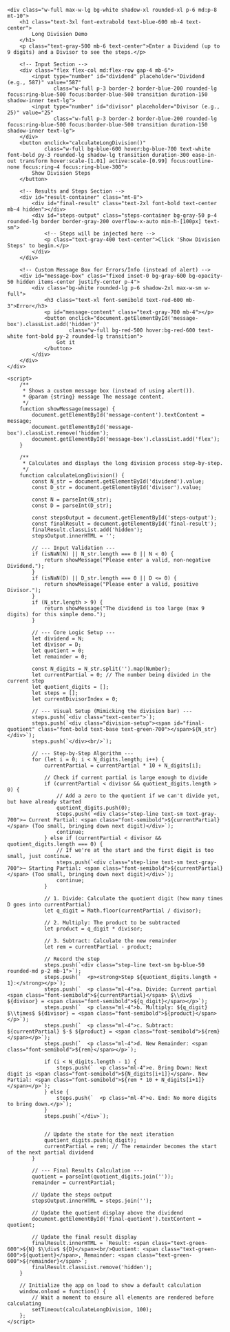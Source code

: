 <!DOCTYPE html>
<html lang="en">
<head>
    <meta charset="UTF-8">
    <meta name="viewport" content="width=device-width, initial-scale=1.0">
    <title>Step-by-Step Long Division</title>
    <!-- Load Tailwind CSS -->
    <script src="https://cdn.tailwindcss.com"></script>
    <style>
        /* Custom styles for monospaced output and clean lines */
        .steps-container {
            font-family: 'Inter', 'Courier New', Courier, monospace;
            white-space: pre-wrap;
            line-height: 1.6;
        }
        .step-line {
            padding: 4px 0;
            border-bottom: 1px solid #e5e7eb; /* Light gray border */
        }
        .step-final {
            font-weight: bold;
            color: #10b981; /* Green */
        }
        /* Style for the division table setup */
        .division-setup {
            border-left: 3px solid #3b82f6; /* Blue border for the vertical line */
            border-top: 3px solid #3b82f6; /* Blue border for the overhead line */
            padding-left: 0.5rem;
            display: inline-block;
            font-size: 1.5rem;
            line-height: 1.2;
            padding-top: 0.25rem;
        }
    </style>
    <script>
        // Set up Tailwind configuration to use the Inter font
        tailwind.config = {
            theme: {
                extend: {
                    fontFamily: {
                        sans: ['Inter', 'sans-serif'],
                    },
                },
            },
        }
    </script>
</head>
<body class="bg-gray-50 min-h-screen p-4 font-sans flex items-start justify-center">

    <div class="w-full max-w-lg bg-white shadow-xl rounded-xl p-6 md:p-8 mt-10">
        <h1 class="text-3xl font-extrabold text-blue-600 mb-4 text-center">
            Long Division Demo
        </h1>
        <p class="text-gray-500 mb-6 text-center">Enter a Dividend (up to 9 digits) and a Divisor to see the steps.</p>

        <!-- Input Section -->
        <div class="flex flex-col md:flex-row gap-4 mb-6">
            <input type="number" id="dividend" placeholder="Dividend (e.g., 587)" value="587"
                   class="w-full p-3 border-2 border-blue-200 rounded-lg focus:ring-blue-500 focus:border-blue-500 transition duration-150 shadow-inner text-lg">
            <input type="number" id="divisor" placeholder="Divisor (e.g., 25)" value="25"
                   class="w-full p-3 border-2 border-blue-200 rounded-lg focus:ring-blue-500 focus:border-blue-500 transition duration-150 shadow-inner text-lg">
        </div>
        <button onclick="calculateLongDivision()"
                class="w-full bg-blue-600 hover:bg-blue-700 text-white font-bold py-3 rounded-lg shadow-lg transition duration-300 ease-in-out transform hover:scale-[1.01] active:scale-[0.99] focus:outline-none focus:ring-4 focus:ring-blue-300">
            Show Division Steps
        </button>

        <!-- Results and Steps Section -->
        <div id="result-container" class="mt-8">
            <div id="final-result" class="text-2xl font-bold text-center mb-4 hidden"></div>
            <div id="steps-output" class="steps-container bg-gray-50 p-4 rounded-lg border border-gray-200 overflow-x-auto min-h-[100px] text-sm">
                <!-- Steps will be injected here -->
                <p class="text-gray-400 text-center">Click 'Show Division Steps' to begin.</p>
            </div>
        </div>

        <!-- Custom Message Box for Errors/Info (instead of alert) -->
        <div id="message-box" class="fixed inset-0 bg-gray-600 bg-opacity-50 hidden items-center justify-center p-4">
            <div class="bg-white rounded-lg p-6 shadow-2xl max-w-sm w-full">
                <h3 class="text-xl font-semibold text-red-600 mb-3">Error</h3>
                <p id="message-content" class="text-gray-700 mb-4"></p>
                <button onclick="document.getElementById('message-box').classList.add('hidden')"
                        class="w-full bg-red-500 hover:bg-red-600 text-white font-bold py-2 rounded-lg transition">
                    Got it
                </button>
            </div>
        </div>
    </div>

    <script>
        /**
         * Shows a custom message box (instead of using alert()).
         * @param {string} message The message content.
         */
        function showMessage(message) {
            document.getElementById('message-content').textContent = message;
            document.getElementById('message-box').classList.remove('hidden');
            document.getElementById('message-box').classList.add('flex');
        }

        /**
         * Calculates and displays the long division process step-by-step.
         */
        function calculateLongDivision() {
            const N_str = document.getElementById('dividend').value;
            const D_str = document.getElementById('divisor').value;

            const N = parseInt(N_str);
            const D = parseInt(D_str);

            const stepsOutput = document.getElementById('steps-output');
            const finalResult = document.getElementById('final-result');
            finalResult.classList.add('hidden');
            stepsOutput.innerHTML = '';

            // --- Input Validation ---
            if (isNaN(N) || N_str.length === 0 || N < 0) {
                return showMessage("Please enter a valid, non-negative Dividend.");
            }
            if (isNaN(D) || D_str.length === 0 || D <= 0) {
                return showMessage("Please enter a valid, positive Divisor.");
            }
            if (N_str.length > 9) {
                return showMessage("The dividend is too large (max 9 digits) for this simple demo.");
            }

            // --- Core Logic Setup ---
            let dividend = N;
            let divisor = D;
            let quotient = 0;
            let remainder = 0;

            const N_digits = N_str.split('').map(Number);
            let currentPartial = 0; // The number being divided in the current step
            let quotient_digits = [];
            let steps = [];
            let currentDivisorIndex = 0;

            // --- Visual Setup (Mimicking the division bar) ---
            steps.push(`<div class="text-center">`);
            steps.push(`<div class="division-setup"><span id="final-quotient" class="font-bold text-base text-green-700"></span>${N_str}</div>`);
            steps.push(`</div><br/>`);

            // --- Step-by-Step Algorithm ---
            for (let i = 0; i < N_digits.length; i++) {
                currentPartial = currentPartial * 10 + N_digits[i];

                // Check if current partial is large enough to divide
                if (currentPartial < divisor && quotient_digits.length > 0) {
                    // Add a zero to the quotient if we can't divide yet, but have already started
                    quotient_digits.push(0);
                    steps.push(`<div class="step-line text-sm text-gray-700">→ Current Partial: <span class="font-semibold">${currentPartial}</span> (Too small, bringing down next digit)</div>`);
                    continue;
                } else if (currentPartial < divisor && quotient_digits.length === 0) {
                    // If we're at the start and the first digit is too small, just continue.
                    steps.push(`<div class="step-line text-sm text-gray-700">→ Starting Partial: <span class="font-semibold">${currentPartial}</span> (Too small, bringing down next digit)</div>`);
                    continue;
                }

                // 1. Divide: Calculate the quotient digit (how many times D goes into currentPartial)
                let q_digit = Math.floor(currentPartial / divisor);
                
                // 2. Multiply: The product to be subtracted
                let product = q_digit * divisor;
                
                // 3. Subtract: Calculate the new remainder
                let rem = currentPartial - product;
                
                // Record the step
                steps.push(`<div class="step-line text-sm bg-blue-50 rounded-md p-2 mb-1">`);
                steps.push(`  <p><strong>Step ${quotient_digits.length + 1}:</strong></p>`);
                steps.push(`  <p class="ml-4">a. Divide: Current partial <span class="font-semibold">${currentPartial}</span> $\\div$ ${divisor} = <span class="font-semibold">${q_digit}</span></p>`);
                steps.push(`  <p class="ml-4">b. Multiply: ${q_digit} $\\times$ ${divisor} = <span class="font-semibold">${product}</span></p>`);
                steps.push(`  <p class="ml-4">c. Subtract: ${currentPartial} $-$ ${product} = <span class="font-semibold">${rem}</span></p>`);
                steps.push(`  <p class="ml-4">d. New Remainder: <span class="font-semibold">${rem}</span></p>`);

                if (i < N_digits.length - 1) {
                    steps.push(`  <p class="ml-4">e. Bring Down: Next digit is <span class="font-semibold">${N_digits[i+1]}</span>. New Partial: <span class="font-semibold">${rem * 10 + N_digits[i+1]}</span></p>`);
                } else {
                    steps.push(`  <p class="ml-4">e. End: No more digits to bring down.</p>`);
                }
                steps.push(`</div>`);


                // Update the state for the next iteration
                quotient_digits.push(q_digit);
                currentPartial = rem; // The remainder becomes the start of the next partial dividend
            }

            // --- Final Results Calculation ---
            quotient = parseInt(quotient_digits.join(''));
            remainder = currentPartial;

            // Update the steps output
            stepsOutput.innerHTML = steps.join('');

            // Update the quotient display above the dividend
            document.getElementById('final-quotient').textContent = quotient;

            // Update the final result display
            finalResult.innerHTML = `Result: <span class="text-green-600">${N} $\\div$ ${D}</span><br/>Quotient: <span class="text-green-600">${quotient}</span>, Remainder: <span class="text-green-600">${remainder}</span>`;
            finalResult.classList.remove('hidden');
        }

        // Initialize the app on load to show a default calculation
        window.onload = function() {
            // Wait a moment to ensure all elements are rendered before calculating
            setTimeout(calculateLongDivision, 100); 
        };
    </script>
</body>
</html>
